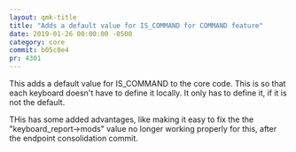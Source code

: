 ```yaml
---
layout: qmk-title
title: "Adds a default value for IS_COMMAND for COMMAND feature"
date: 2019-01-26 00:00:00 -0500
category: core
commit: b05c0e4 
pr: 4301
---
```


This adds a default value for IS_COMMAND to the core code.  This is so that each keyboard doesn't have to define it locally.  It only has to define it, if it is not the default.

THis has some added advantages, like making it easy to fix the the "keyboard_report->mods" value no longer working properly for this, after the endpoint consolidation commit.